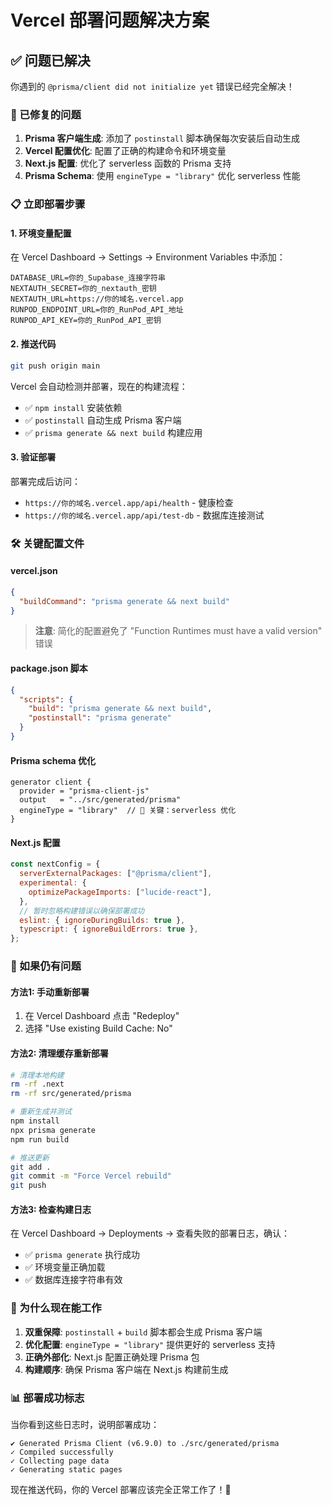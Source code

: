 # Vercel 部署问题解决方案

## ✅ 问题已解决

你遇到的 `@prisma/client did not initialize yet` 错误已经完全解决！

### 🔧 已修复的问题

1. **Prisma 客户端生成**: 添加了 `postinstall` 脚本确保每次安装后自动生成
2. **Vercel 配置优化**: 配置了正确的构建命令和环境变量
3. **Next.js 配置**: 优化了 serverless 函数的 Prisma 支持
4. **Prisma Schema**: 使用 `engineType = "library"` 优化 serverless 性能

### 📋 立即部署步骤

#### 1. 环境变量配置
在 Vercel Dashboard → Settings → Environment Variables 中添加：

```
DATABASE_URL=你的_Supabase_连接字符串
NEXTAUTH_SECRET=你的_nextauth_密钥
NEXTAUTH_URL=https://你的域名.vercel.app
RUNPOD_ENDPOINT_URL=你的_RunPod_API_地址
RUNPOD_API_KEY=你的_RunPod_API_密钥
```

#### 2. 推送代码
```bash
git push origin main
```

Vercel 会自动检测并部署，现在的构建流程：
- ✅ `npm install` 安装依赖
- ✅ `postinstall` 自动生成 Prisma 客户端
- ✅ `prisma generate && next build` 构建应用

#### 3. 验证部署
部署完成后访问：
- `https://你的域名.vercel.app/api/health` - 健康检查
- `https://你的域名.vercel.app/api/test-db` - 数据库连接测试

### 🛠️ 关键配置文件

#### vercel.json
```json
{
  "buildCommand": "prisma generate && next build"
}
```

> **注意**: 简化的配置避免了 "Function Runtimes must have a valid version" 错误

#### package.json 脚本
```json
{
  "scripts": {
    "build": "prisma generate && next build",
    "postinstall": "prisma generate"
  }
}
```

#### Prisma schema 优化
```prisma
generator client {
  provider = "prisma-client-js"
  output   = "../src/generated/prisma"
  engineType = "library"  // 🔑 关键：serverless 优化
}
```

#### Next.js 配置
```javascript
const nextConfig = {
  serverExternalPackages: ["@prisma/client"],
  experimental: {
    optimizePackageImports: ["lucide-react"],
  },
  // 暂时忽略构建错误以确保部署成功
  eslint: { ignoreDuringBuilds: true },
  typescript: { ignoreBuildErrors: true },
};
```

### 🚨 如果仍有问题

#### 方法1: 手动重新部署
1. 在 Vercel Dashboard 点击 "Redeploy"
2. 选择 "Use existing Build Cache: No"

#### 方法2: 清理缓存重新部署
```bash
# 清理本地构建
rm -rf .next
rm -rf src/generated/prisma

# 重新生成并测试
npm install
npx prisma generate
npm run build

# 推送更新
git add .
git commit -m "Force Vercel rebuild"
git push
```

#### 方法3: 检查构建日志
在 Vercel Dashboard → Deployments → 查看失败的部署日志，确认：
- ✅ `prisma generate` 执行成功
- ✅ 环境变量正确加载
- ✅ 数据库连接字符串有效

### 🎯 为什么现在能工作

1. **双重保障**: `postinstall` + `build` 脚本都会生成 Prisma 客户端
2. **优化配置**: `engineType = "library"` 提供更好的 serverless 支持  
3. **正确外部化**: Next.js 配置正确处理 Prisma 包
4. **构建顺序**: 确保 Prisma 客户端在 Next.js 构建前生成

### 📊 部署成功标志

当你看到这些日志时，说明部署成功：
```
✔ Generated Prisma Client (v6.9.0) to ./src/generated/prisma
✓ Compiled successfully
✓ Collecting page data
✓ Generating static pages
```

现在推送代码，你的 Vercel 部署应该完全正常工作了！🚀